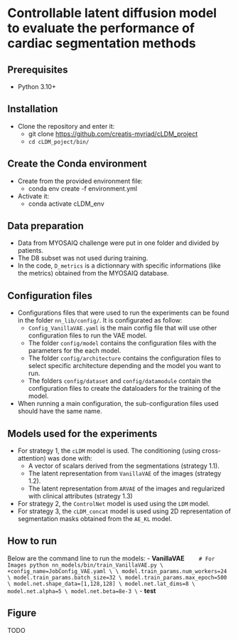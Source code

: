 # Controllable latent diffusion model to evaluate the performance of cardiac segmentation methods



## Prerequisites
- Python 3.10+


## Installation
- Clone the repository and enter it:
    - git clone <https://github.com/creatis-myriad/cLDM_project>
    - `cd cLDM_poject/bin/`


## Create the Conda environment
- Create from the provided environment file:
    - conda env create -f environment.yml
- Activate it:
    - conda activate cLDM_env


## Data preparation
- Data from MYOSAIQ challenge were put in one folder and divided by patients.
- The D8 subset was not used during training.
- In the code, `D_metrics` is a dictionnary with specific informations (like the metrics) obtained from the MYOSAIQ database.


## Configuration files
- Configurations files that were used to run the experiments can be found in the folder `nn_lib/config/`. It is configurated as follow:
    - `Config_VanillaVAE.yaml` is the main config file that will use other configuration files to run the VAE model.
    - The folder `config/model` contains the configuration files with the parameters for the each model.
    - The folder `config/architecture` contains the configuration files to select specific architecture depending and the model you want to run.
    - The folders `config/dataset` and `config/datamodule` contain the configuration files to create the dataloaders for the training of the model.
- When running a main configuration, the sub-configuration files used should have the same name.


## Models used for the experiments
- For strategy 1, the `cLDM` model is used. The conditioning (using cross-attention) was done with:
    - A vector of scalars derived from the segmentations (strategy 1.1).
    - The latent representation from `VanillaVAE` of the images (strategy 1.2). 
    - The latent representation from `ARVAE` of the images and regularized with clinical attributes (strategy 1.3)
- For strategy 2, the `ControlNet` model is used using the `LDM` model.
- For strategy 3, the `cLDM_concat` model is used using 2D representation of segmentation masks obtained from the `AE_KL` model.


## How to run
Below are the command line to run the models:
    - **VanillaVAE**
        ```    
        # For Images
        python nn_models/bin/train_VanillaVAE.py \
        +config_name=JobConfig_VAE.yaml \
        \
        model.train_params.num_workers=24 \
        model.train_params.batch_size=32 \
        model.train_params.max_epoch=500 \
        model.net.shape_data=[1,128,128] \
        model.net.lat_dims=8 \
        model.net.alpha=5 \
        model.net.beta=8e-3 \
        ```
    - **test** 




## Figure
TODO
<!-- 
File fig_ ... was the one use to create fig 2 and 3 in the article.
 -->












